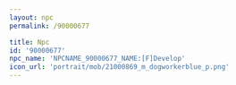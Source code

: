 ```yaml
---
layout: npc
permalink: /90000677

title: Npc
id: '90000677'
npc_name: 'NPCNAME_90000677_NAME:[F]Develop'
icon_url: 'portrait/mob/21000869_m_dogworkerblue_p.png'
---
```

